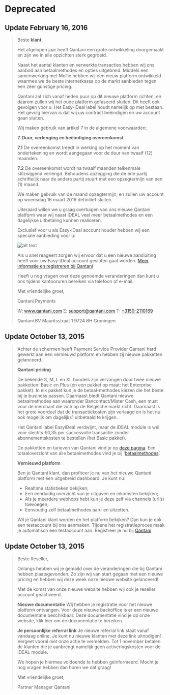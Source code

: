 # Deprecated

## Update February 16, 2016

> Beste __klant__, 
> 
> Het afgelopen jaar heeft Qantani een grote ontwikkeling doorgemaakt en zijn we in alle opzichten sterk gegroeid. 
> 
> Naast het aantal klanten en verwerkte transacties hebben wij ons aanbod aan betaalmethodes en opties uitgebreid. Middels een samenwerking met Mollie hebben wij een nieuw platform ontwikkeld waarmee we de beste internetkassa op de markt aanbieden tegen een zeer gunstige pricing.
> 
> Qantani zal zich vanaf heden puur op dit nieuwe platform richten, en daarom zullen wij het oude platform gefaseerd sluiten. Dit heeft ook gevolgen voor u. Het Easy-iDeal label houdt namelijk op met bestaan. Het gevolg hiervan is dat wij uw contract beëindigen en uw account gaan sluiten.
> 
> Wij maken gebruik van artikel 7 in de algemene voorwaarden;
> 
> **7. Duur, verlenging en beëindiging overeenkomst**
> 
> **7.1** De overeenkomst treedt in werking op het moment van ondertekening en wordt aangegaan voor de duur van twaalf (12) maanden.
> 
> **7.2** De overeenkomst wordt na twaalf maanden telkenmale stilzwijgend verlengd. Behoudens opzegging die de ene partij schriftelijk naar de andere partij stuurt met een opzegtermijn van een (1) maand.
> 
> We maken gebruik van de maand opzegtermijn, en zullen uw account op woensdag 16 maart 2016 definitief sluiten.
> 
> Uiteraard willen we u graag overtuigen van ons nieuwe Qantani platform waar wij naast iDEAL veel meer betaalmethodes en een dagelijkse uitbetaling kunnen realiseren.
> 
> Exclusief voor u als Easy-iDeal account houder hebben wij een speciale aanbieding voor u:
> 
> ![alt text](http://www.pronamic.eu/wp-content/uploads/sites/2/2016/02/qantani-deprecated-payment-methods.png "Easy-iDeal speciale aanbieding")
> 
> Als u snel reageert zorgen wij ervoor dat u een nieuwe aansluiting heeft voor uw Easy-iDeal account gesloten gaat worden.
> [Meer informatie en registreren bij Qantani](http://actie.qantani.eu/ofhOp-7kjYMyVZnD3svv4Q)
> 
> Heeft u nog vragen over deze genoemde veranderingen dan kunt u ons tijdens kantooruren bereiken via telefoon of e-mail.
> 
> Met vriendelijke groet,
> 
> Qantani Payments 
> 
> W: www.qantani.com E: support@qantani.com T: [+3150-2110169](tel:+3150-2110169) 
> 
> Qantani BV Mauritsstraat 1 9724 BH Groningen 

## Update October 13, 2015

> Achter de schermen heeft Payment Service Provider Qantani hard gewerkt aan een vernieuwd platform en hebben zij nieuwe pakketten gelanceerd.
> 
> **Qantani pricing**
>
> De bekende S, M, L en XL bundels zijn vervangen door twee nieuwe pakketten: Basic en Plus (én een pakket op maat: het Enterprise pakket). In elk pakket kun je de betaal-methodes kiezen die het beste bij je business passen. Daarnaast biedt Qantani nieuwe betaalmethodes aan waaronder Bancontact/Mister Cash, een must voor de merchant die zich op de Belgische markt richt. Daarnaast is het grote voordeel dat de transactiekosten zijn verlaagd en is het nu ook mogelijk om dagelijks1 uitbetaald te krijgen.
> 
> Het Qantani label EasyiDeal verdwijnt, maar de iDEAL module is wél voor slechts €0,35 per succesvolle transactie zonder abonnementskosten te bestellen (het Basic pakket).
> 
> De pakketten en tarieven van Qantani vind je op [deze pagina](https://www.qantani.com/tarieven/). Een totaaloverzicht van alle betaalmethodes vind je bij ‘[betaalmethodes](https://www.qantani.com/betaalmethodes/)’.
> 
> **Vernieuwd platform**
> 
> Ben je Qantani klant, dan profiteer je nu van het nieuwe Qantani platform met een uitgebreid dashboard. Je kunt nu:
> 
> - Realtime statistieken bekijken;
> - Een eenduidig overzicht van je uitgaven en inkomsten bekijken;
> - Als je meerdere webhops hebt kun je deze zelf via channels (url’s) toevoegen;
> - Eenvoudig zelf betaalmethodes aan- en uitzetten.
> 
> Wil je Qantani klant worden en het platform bekijken? Dan kun je ook een testaccount bij ons aanmaken. Tijdens het registratieproces maak je automatisch een testaccount aan. Registreer je nu bij [Qantani](https://www.qantani.eu/register).

## Update October 13, 2015

> Beste Reseller,
> 
> Onlangs hebben wij je gemaild over de veranderingen die bij Qantani hebben plaatsgevonden. Zo zijn wij van start gegaan met een nieuwe pricing en hebben wij deze week onze nieuwe website gelanceerd!
> 
> Met de komst van onze nieuwe website hebben wij ook je reseller account geactiveerd.
> 
> **Nieuwe documentatie**
> Wij hebben je registratie voor het nieuwe platform ontvangen. Voor deze nieuwe backoffice is er een nieuwe documentatie beschikbaar. Deze documentatie vind je op onze website, klik hier om de documentatie te bereiken.
> 
> **Je persoonlijke referral link**
> Je nieuwe referral link staat vanaf vandaag online. Je kunt nu nieuwe klanten met deze link uitnodigen! Vergeet vooral niet onze actie te vermelden. Tot 1 november betalen de klanten die je aanbrengt namelijk geen activeringskosten voor de iDEAL module.
> 
> We hopen je hiermee voldoende te hebben geïnformeerd. Mocht je nog vragen hebben dan horen we dat graag!
> 
> Met vriendelijke groet,
> 
> Partner Manager Qantani
